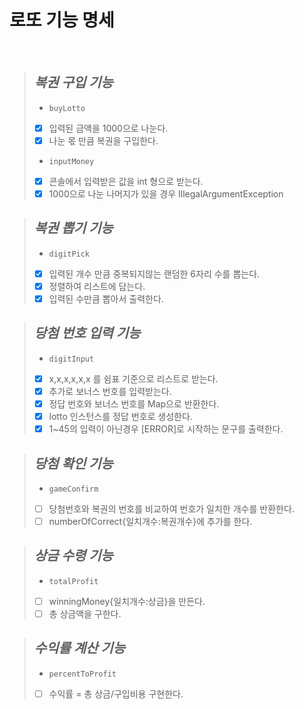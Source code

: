 # 로또 기능 명세

<br>

> ***복권 구입 기능***
> -
> - ```buyLotto```
> - [x] 입력된 금액을 1000으로 나눈다.
> - [x] 나눈 몫 만큼 복권을 구입한다.
> - ```inputMoney```
> - [x] 콘솔에서 입력받은 값을 int 형으로 받는다.
> - [x] 1000으로 나눈 나머지가 있을 경우 IllegalArgumentException


> ***복권 뽑기 기능***
> -
> - ```digitPick```
> - [x] 입력된 개수 만큼 중복되지않는 랜덤한 6자리 수를 뽑는다.
> - [x] 정렬하여 리스트에 담는다.
> - [x] 입력된 수만큼 뽑아서 출력한다.

> ***당첨 번호 입력 기능***
> -
> - ```digitInput```
> - [x] x,x,x,x,x,x 를 쉼표 기준으로 리스트로 받는다.
> - [x] 추가로 보너스 번호를 입력받는다.
> - [x] 정답 번호와 보너스 번호를 Map으로 반환한다.
> - [x] lotto 인스턴스를 정답 번호로 생성한다.
> - [x] 1~45의 입력이 아닌경우 [ERROR]로 시작하는 문구를 출력한다.

> ***당첨 확인 기능***
> -
> - ```gameConfirm```
> - [ ] 당첨번호와 복권의 번호를 비교하여 번호가 일치한 개수를 반환한다.
> - [ ] numberOfCorrect{일치개수:복권개수}에 추가를 한다.

> ***상금 수령 기능***
> -
> - ```totalProfit```
> - [ ] winningMoney{일치개수:상금}을 만든다.
> - [ ] 총 상금액을 구한다.

> ***수익률 계산 기능***
> -
> - ```percentToProfit```
> - [ ] 수익률 = 총 상금/구입비용 구현한다.